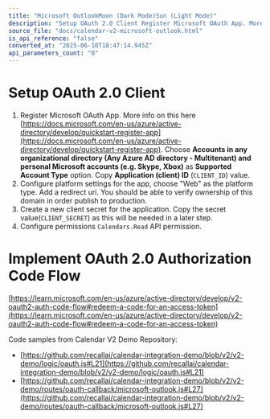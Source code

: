 ```yaml
---
title: "Microsoft OutlookMoon (Dark Mode)Sun (Light Mode)"
description: "Setup OAuth 2.0 Client Register Microsoft OAuth App. More info on this here https://docs.microsoft.com/en-us/azure/active-directory/develop/quickstart-register-app . Choose Accounts in any organizational directory (Any Azure AD directory - Multitenant) and personal Microsoft accounts (e.g. Skype, Xb..."
source_file: "docs/calendar-v2-microsoft-outlook.html"
is_api_reference: "false"
converted_at: "2025-06-10T18:47:14.945Z"
api_parameters_count: "0"
---
```

# Setup OAuth 2.0 Client

[](#setup-oauth-20-client)

1.  Register Microsoft OAuth App. More info on this here [https://docs.microsoft.com/en-us/azure/active-directory/develop/quickstart-register-app](https://docs.microsoft.com/en-us/azure/active-directory/develop/quickstart-register-app). Choose **Accounts in any organizational directory (Any Azure AD directory - Multitenant) and personal Microsoft accounts (e.g. Skype, Xbox)** as **Supported Account Type** option. Copy **Application (client) ID** (`CLIENT_ID`) value.
2.  Configure platform settings for the app, choose "Web" as the platform type. Add a redirect uri. You should be able to verify ownership of this domain in order publish to production.
3.  Create a new client secret for the application. Copy the secret value(`CLIENT_SECRET`) as this will be needed in a later step.
4.  Configure permissions `Calendars.Read` API permission.

# Implement OAuth 2.0 Authorization Code Flow

[](#implement-oauth-20-authorization-code-flow)

[https://learn.microsoft.com/en-us/azure/active-directory/develop/v2-oauth2-auth-code-flow#redeem-a-code-for-an-access-token](https://learn.microsoft.com/en-us/azure/active-directory/develop/v2-oauth2-auth-code-flow#redeem-a-code-for-an-access-token)

Code samples from Calendar V2 Demo Repository:
- [https://github.com/recallai/calendar-integration-demo/blob/v2/v2-demo/logic/oauth.js#L21](https://github.com/recallai/calendar-integration-demo/blob/v2/v2-demo/logic/oauth.js#L21)
- [https://github.com/recallai/calendar-integration-demo/blob/v2/v2-demo/routes/oauth-callback/microsoft-outlook.js#L27](https://github.com/recallai/calendar-integration-demo/blob/v2/v2-demo/routes/oauth-callback/microsoft-outlook.js#L27)
